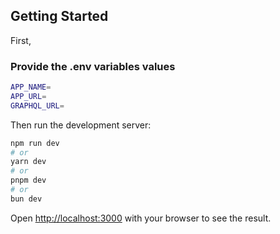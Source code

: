 ## Getting Started

First, 
### Provide the .env variables values
```bash
APP_NAME=
APP_URL=
GRAPHQL_URL=
```

Then run the development server:

```bash
npm run dev
# or
yarn dev
# or
pnpm dev
# or
bun dev
```

Open [http://localhost:3000](http://localhost:3000) with your browser to see the result.
